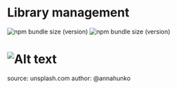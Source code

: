 # Library management
![npm bundle size (version)](https://img.shields.io/badge/version-0.0.1-green)  ![npm bundle size (version)](https://img.shields.io/badge/language-python3-green) 

# ![Alt text](docs/backgroundPhoto.jpg.jpg "Optional title") 
source: unsplash.com
author: @annahunko
